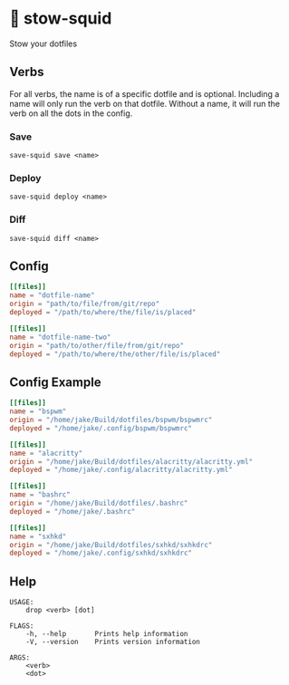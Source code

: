 # 🦑 stow-squid
Stow your dotfiles

## Verbs
For all verbs, the name is of a specific dotfile and is optional. Including a name will only run the verb on that dotfile. Without a name, it will run the verb on all the dots in the config.

### Save
```
save-squid save <name>
```

### Deploy
```
save-squid deploy <name>
```

### Diff
```
save-squid diff <name>
```

## Config
```toml
[[files]]
name = "dotfile-name"
origin = "path/to/file/from/git/repo"
deployed = "/path/to/where/the/file/is/placed"

[[files]]
name = "dotfile-name-two"
origin = "path/to/other/file/from/git/repo"
deployed = "/path/to/where/the/other/file/is/placed"
```

## Config Example
```toml
[[files]]
name = "bspwm"
origin = "/home/jake/Build/dotfiles/bspwm/bspwmrc"
deployed = "/home/jake/.config/bspwm/bspwmrc"

[[files]]
name = "alacritty"
origin = "/home/jake/Build/dotfiles/alacritty/alacritty.yml"
deployed = "/home/jake/.config/alacritty/alacritty.yml"

[[files]]
name = "bashrc"
origin = "/home/jake/Build/dotfiles/.bashrc"
deployed = "/home/jake/.bashrc"

[[files]]
name = "sxhkd"
origin = "/home/jake/Build/dotfiles/sxhkd/sxhkdrc"
deployed = "/home/jake/.config/sxhkd/sxhkdrc"

```

## Help
```
USAGE:
    drop <verb> [dot]

FLAGS:
    -h, --help       Prints help information
    -V, --version    Prints version information

ARGS:
    <verb>
    <dot>
```

